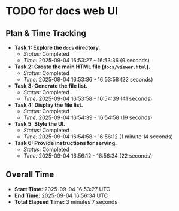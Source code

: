 # TODO for docs web UI

## Plan & Time Tracking

-   **Task 1: Explore the `docs` directory.**
    -   *Status:* Completed
    -   *Time:* 2025-09-04 16:53:27 - 16:53:36 (9 seconds)
-   **Task 2: Create the main HTML file (`docs/viewer.html`).**
    -   *Status:* Completed
    -   *Time:* 2025-09-04 16:53:36 - 16:53:58 (22 seconds)
-   **Task 3: Generate the file list.**
    -   *Status:* Completed
    -   *Time:* 2025-09-04 16:53:58 - 16:54:39 (41 seconds)
-   **Task 4: Display the file list.**
    -   *Status:* Completed
    -   *Time:* 2025-09-04 16:54:39 - 16:54:58 (19 seconds)
-   **Task 5: Style the UI.**
    -   *Status:* Completed
    -   *Time:* 2025-09-04 16:54:58 - 16:56:12 (1 minute 14 seconds)
-   **Task 6: Provide instructions for serving.**
    -   *Status:* Completed
    -   *Time:* 2025-09-04 16:56:12 - 16:56:34 (22 seconds)

## Overall Time

-   **Start Time:** 2025-09-04 16:53:27 UTC
-   **End Time:** 2025-09-04 16:56:34 UTC
-   **Total Elapsed Time:** 3 minutes 7 seconds
